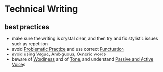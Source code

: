 # Technical Writing

## best practices

- make sure the writing is crystal clear, and then try and fix stylistic issues such as repetition
- avoid [Problematic Practice](Problematic%20Practice%20ed673f1219524c99bfa141db371798bf.md) and use correct [Punctuation](Punctuation%20f7ee999b0ff047d394b703252a309288.md)
- avoid using [Vague, Ambiguous, Generic](Vague,%20Ambiguous,%20Generic%205a350b9dc1e04bd7b1f0ec1406b67a38.md) words
- beware of [Wordiness](Wordiness%206e8b34f4a6d64487b88b0a8565b1b8fd.md) and of [Tone](Tone%206e6475f6206d48379d407042b2a27c44.md), and understand [Passive and Active Voice](Passive%20and%20Active%20Voice%20932c6b29cdef4a559183111e7c99555d.md)s